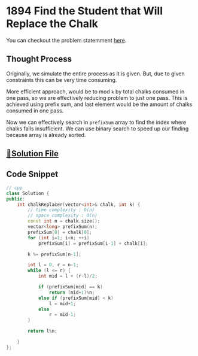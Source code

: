 # 1894 Find the Student that Will Replace the Chalk

You can checkout the problem statemment [here](https://leetcode.com/problems/find-the-student-that-will-replace-the-chalk/).

## Thought Process

Originally, we simulate the entire process as it is given. But, due to given constraints this can be very time consuming.

More efficient approach, would be to mod `k` by total chalks consumed in one pass, so we are effectively reducing problem to just one pass. This is achieved using prefix sum, and last element would be the amount of chalks consumed in one pass.

Now we can effectively search in `prefixSum` array to find the index where chalks falls insufficient. We can use binary search to speed up our finding because array is already sorted.

## [🔗Solution File](solution.cpp)

## Code Snippet 
```cpp
// cpp
class Solution {
public:
    int chalkReplacer(vector<int>& chalk, int k) {
        // time complexity : O(n)
        // space complexity : O(n)
        const int n = chalk.size();
        vector<long> prefixSum(n);
        prefixSum[0] = chalk[0];
        for (int i=1; i<n; ++i)
            prefixSum[i] = prefixSum[i-1] + chalk[i];

        k %= prefixSum[n-1];

        int l = 0, r = n-1;
        while (l <= r) {
            int mid = l + (r-l)/2;

            if (prefixSum[mid] == k) 
                return (mid+1)%n;
            else if (prefixSum[mid] < k)
                l = mid+1;
            else
                r = mid-1;
        }

        return l%n;

    }
};
```